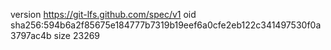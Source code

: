 version https://git-lfs.github.com/spec/v1
oid sha256:594b6a2f85675e184777b7319b19eef6a0cfe2eb122c341497530f0a3797ac4b
size 23269
